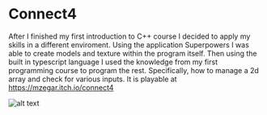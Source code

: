 # Connect4
After I finished my first introduction to C++ course I decided to apply my skills in a different enviroment. Using the application Superpowers
I was able to create models and texture within the program itself. Then using the built in typescript language I used the knowledge
from my first programming course to program the rest. Specifically, how to manage a 2d array and check for various inputs. It is playable at https://mzegar.itch.io/connect4

![alt text](https://i.imgur.com/1ljhaX1.png)
